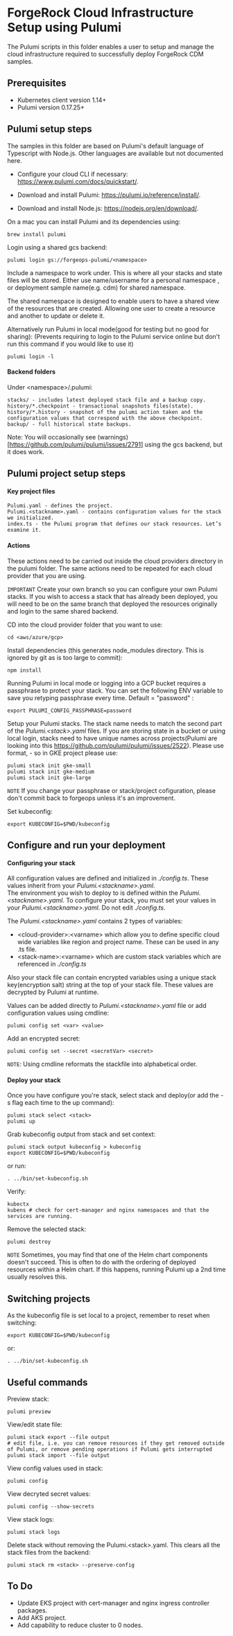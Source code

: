 # ForgeRock Cloud Infrastructure Setup using Pulumi

The Pulumi scripts in this folder enables a user to setup and manage the cloud infrastructure
required to successfully deploy ForgeRock CDM samples.

## Prerequisites
* Kubernetes client version 1.14+
* Pulumi version 0.17.25+

## Pulumi setup steps
The samples in this folder are based on Pulumi's default language of Typescript with Node.js.
Other languages are available but not documented here.

* Configure your cloud CLI if necessary: https://www.pulumi.com/docs/quickstart/.

* Download and install Pulumi: https://pulumi.io/reference/install/.

* Download and install Node.js: https://nodejs.org/en/download/.

On a mac you can install Pulumi and its dependencies using:

```
brew install pulumi
```

Login using a shared gcs backend:

```
pulumi login gs://forgeops-pulumi/<namespace>
```

Include a namespace to work under. This is where all your stacks and state files will be stored. Either use name/username for a personal namespace , or deployment sample name(e.g. cdm) for shared namespace.  

The shared namespace is designed to enable users to have a shared view of the resources that are created. Allowing one user to create a resource and another to update or delete it.

Alternatively run Pulumi in local mode(good for testing but no good for sharing):
(Prevents requiring to login to the Pulumi service online but don't run this command if you would like to use it)
```
pulumi login -l
```

#### Backend folders
Under \<namespace\>/.pulumi:
```
stacks/ - includes latest deployed stack file and a backup copy.
history/*.checkpoint - transactional snapshots files(state).
history/*.history - snapshot of the pulumi action taken and the configuration values that correspond with the above checkpoint.
backup/ - full historical state backups.
```

Note: You will occasionally see (warnings)[https://github.com/pulumi/pulumi/issues/2791] using the gcs backend, but it does work.

## Pulumi project setup steps

#### Key project files
```
Pulumi.yaml - defines the project.
Pulumi.<stackname>.yaml - contains configuration values for the stack we initialized.
index.ts - the Pulumi program that defines our stack resources. Let’s examine it.
```

#### Actions
These actions need to be carried out inside the cloud providers directory in the pulumi folder.  The same actions need to be repeated for each cloud provider that you are using.

```IMPORTANT``` Create your own branch so you can configure your own Pulumi stacks. If you wish to access a stack that has already been deployed, you will need to be on the same  branch that deployed the resources originally and login to the same shared backend.

CD into the cloud provider folder that you want to use:
```
cd <aws/azure/gcp>
```

Install dependencies
(this generates node_modules directory. This is ignored by git as is too large to commit):
```
npm install
```

Running Pulumi in local mode or logging into a GCP bucket requires a passphrase to protect your stack.  You can set the following ENV variable to save you retyping passphrase every time. Default = "password" :
```
export PULUMI_CONFIG_PASSPHRASE=password
```

Setup your Pulumi stacks.  The stack name needs to match the second part of the *Pulumi.\<stack\>.yaml* files.
If you are storing state in a bucket or using local login, stacks need to have unique names across projects(Pulumi are looking into this https://github.com/pulumi/pulumi/issues/2522).
Please use format, <projectname>-<deployment name> so in GKE project please use:
```
pulumi stack init gke-small
pulumi stack init gke-medium
pulumi stack init gke-large
```

```NOTE``` If you change your passphrase or stack/project cofiguration, please don't commit back to forgeops unless it's an improvement.

Set kubeconfig:
```
export KUBECONFIG=$PWD/kubeconfig
```

## Configure and run your deployment

#### Configuring your stack
All configuration values are defined and initialized in *./config.ts*. These values inherit from your *Pulumi.\<stackname\>.yaml*.  
The environment you wish to deploy to is defined within the *Pulumi.\<stackname\>.yaml*. To configure your stack, you must set your values in your *Pulumi.\<stackname\>.yaml*. Do not edit *./config.ts*.

The *Pulumi.\<stackname\>.yaml* contains 2 types of variables:
* \<cloud-provider\>:\<varname\> which allow you to define specific cloud wide variables like region and project name.  These can be used in any .ts file.
* \<stack-name\>:\<varname\> which are custom stack variables which are referenced in *./config.ts*

Also your stack file can contain encrypted variables using a unique stack key(encryption salt) string at the top of your stack file.  These values are decrypted by Pulumi at runtime.

Values can be added directly to *Pulumi.\<stackname\>.yaml* file or add configuration values using cmdline: 

```
pulumi config set <var> <value>
```

Add an encrypted secret:
```
pulumi config set --secret <secretVar> <secret>
```
```NOTE```: Using cmdline reformats the stackfile into alphabetical order.

#### Deploy your stack
Once you have configure you're stack, select stack and deploy(or add the -s <stack> flag each time to the up command):
```
pulumi stack select <stack>
pulumi up
```

Grab kubeconfig output from stack and set context:
```
pulumi stack output kubeconfig > kubeconfig
export KUBECONFIG=$PWD/kubeconfig
```
or run: 
```
. ../bin/set-kubeconfig.sh
```

Verify:
```
kubectx
kubens # check for cert-manager and nginx namespaces and that the services are running.
```

Remove the selected stack:
```
pulumi destroy
```

```NOTE``` Sometimes, you may find that one of the Helm chart components doesn't succeed.  This is often to do with the ordering of deployed resources within a Helm chart. If this happens, running Pulumi up a 2nd time usually resolves this.

## Switching projects

As the kubeconfig file is set local to a project, remember to reset when switching:
```
export KUBECONFIG=$PWD/kubeconfig
```
or:
```
. ../bin/set-kubeconfig.sh
```

## Useful commands

Preview stack:
```
pulumi preview
```

View/edit state file:
```
pulumi stack export --file output
# edit file, i.e. you can remove resources if they get removed outside of Pulumi, or remove pending operations if Pulumi gets interrupted
pulumi stack import --file output
```

View config values used in stack:
```
pulumi config
```

View decryted secret values:
```
pulumi config --show-secrets
```

View stack logs:
```
pulumi stack logs
```

Delete stack without removing the Pulumi.\<stack\>.yaml. This clears all the stack files from the backend:
```
pulumi stack rm <stack> --preserve-config
```

## To Do
* Update EKS project with cert-manager and nginx ingress controller packages.
* Add AKS project.
* Add capability to reduce cluster to 0 nodes.







